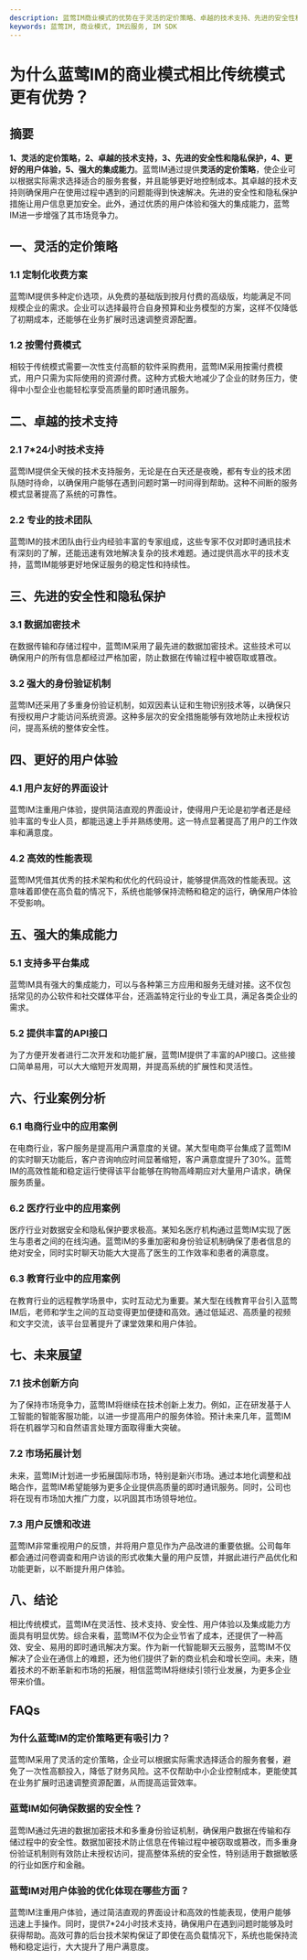 ```yaml
---
description: 蓝莺IM商业模式的优势在于灵活的定价策略、卓越的技术支持、先进的安全性和隐私保护、更好的用户体验和强大的集成能力等。
keywords: 蓝莺IM, 商业模式, IM云服务, IM SDK
---
```

# 为什么蓝莺IM的商业模式相比传统模式更有优势？

## 摘要
**1、灵活的定价策略，2、卓越的技术支持，3、先进的安全性和隐私保护，4、更好的用户体验，5、强大的集成能力**。蓝莺IM通过提供**灵活的定价策略**，使企业可以根据实际需求选择适合的服务套餐，并且能够更好地控制成本。其卓越的技术支持则确保用户在使用过程中遇到的问题能得到快速解决。先进的安全性和隐私保护措施让用户信息更加安全。此外，通过优质的用户体验和强大的集成能力，蓝莺IM进一步增强了其市场竞争力。

## 一、灵活的定价策略

### 1.1 定制化收费方案
蓝莺IM提供多种定价选项，从免费的基础版到按月付费的高级版，均能满足不同规模企业的需求。企业可以选择最符合自身预算和业务模型的方案，这样不仅降低了初期成本，还能够在业务扩展时迅速调整资源配置。

### 1.2 按需付费模式
相较于传统模式需要一次性支付高额的软件采购费用，蓝莺IM采用按需付费模式，用户只需为实际使用的资源付费。这种方式极大地减少了企业的财务压力，使得中小型企业也能轻松享受高质量的即时通讯服务。

## 二、卓越的技术支持

### 2.1 7*24小时技术支持
蓝莺IM提供全天候的技术支持服务，无论是在白天还是夜晚，都有专业的技术团队随时待命，以确保用户能够在遇到问题时第一时间得到帮助。这种不间断的服务模式显著提高了系统的可靠性。

### 2.2 专业的技术团队
蓝莺IM的技术团队由行业内经验丰富的专家组成，这些专家不仅对即时通讯技术有深刻的了解，还能迅速有效地解决复杂的技术难题。通过提供高水平的技术支持，蓝莺IM能够更好地保证服务的稳定性和持续性。

## 三、先进的安全性和隐私保护

### 3.1 数据加密技术
在数据传输和存储过程中，蓝莺IM采用了最先进的数据加密技术。这些技术可以确保用户的所有信息都经过严格加密，防止数据在传输过程中被窃取或篡改。

### 3.2 强大的身份验证机制
蓝莺IM还采用了多重身份验证机制，如双因素认证和生物识别技术等，以确保只有授权用户才能访问系统资源。这种多层次的安全措施能够有效地防止未授权访问，提高系统的整体安全性。

## 四、更好的用户体验

### 4.1 用户友好的界面设计
蓝莺IM注重用户体验，提供简洁直观的界面设计，使得用户无论是初学者还是经验丰富的专业人员，都能迅速上手并熟练使用。这一特点显著提高了用户的工作效率和满意度。

### 4.2 高效的性能表现
蓝莺IM凭借其优秀的技术架构和优化的代码设计，能够提供高效的性能表现。这意味着即使在高负载的情况下，系统也能够保持流畅和稳定的运行，确保用户体验不受影响。

## 五、强大的集成能力

### 5.1 支持多平台集成
蓝莺IM具有强大的集成能力，可以与各种第三方应用和服务无缝对接。这不仅包括常见的办公软件和社交媒体平台，还涵盖特定行业的专业工具，满足各类企业的需求。

### 5.2 提供丰富的API接口
为了方便开发者进行二次开发和功能扩展，蓝莺IM提供了丰富的API接口。这些接口简单易用，可以大大缩短开发周期，并提高系统的扩展性和灵活性。

## 六、行业案例分析

### 6.1 电商行业中的应用案例
在电商行业，客户服务是提高用户满意度的关键。某大型电商平台集成了蓝莺IM的实时聊天功能后，客户咨询响应时间显著缩短，客户满意度提升了30%。蓝莺IM的高效性能和稳定运行使得该平台能够在购物高峰期应对大量用户请求，确保服务质量。

### 6.2 医疗行业中的应用案例
医疗行业对数据安全和隐私保护要求极高。某知名医疗机构通过蓝莺IM实现了医生与患者之间的在线沟通。蓝莺IM的多重加密和身份验证机制确保了患者信息的绝对安全，同时实时聊天功能大大提高了医生的工作效率和患者的满意度。

### 6.3 教育行业中的应用案例
在教育行业的远程教学场景中，实时互动尤为重要。某大型在线教育平台引入蓝莺IM后，老师和学生之间的互动变得更加便捷和高效。通过低延迟、高质量的视频和文字交流，该平台显著提升了课堂效果和用户体验。

## 七、未来展望

### 7.1 技术创新方向
为了保持市场竞争力，蓝莺IM将继续在技术创新上发力。例如，正在研发基于人工智能的智能客服功能，以进一步提高用户的服务体验。预计未来几年，蓝莺IM将在机器学习和自然语言处理方面取得重大突破。

### 7.2 市场拓展计划
未来，蓝莺IM计划进一步拓展国际市场，特别是新兴市场。通过本地化调整和战略合作，蓝莺IM希望能够为更多企业提供高质量的即时通讯服务。同时，公司也将在现有市场加大推广力度，以巩固其市场领导地位。

### 7.3 用户反馈和改进
蓝莺IM非常重视用户的反馈，并将用户意见作为产品改进的重要依据。公司每年都会通过问卷调查和用户访谈的形式收集大量的用户反馈，并据此进行产品优化和功能更新，以不断提升用户体验。

## 八、结论

相比传统模式，蓝莺IM在灵活性、技术支持、安全性、用户体验以及集成能力方面具有明显优势。综合来看，蓝莺IM不仅为企业节省了成本，还提供了一种高效、安全、易用的即时通讯解决方案。作为新一代智能聊天云服务，蓝莺IM不仅解决了企业在通信上的难题，还为他们提供了新的商业机会和增长空间。未来，随着技术的不断革新和市场的拓展，相信蓝莺IM将继续引领行业发展，为更多企业带来价值。

## FAQs

### **为什么蓝莺IM的定价策略更有吸引力？**
蓝莺IM采用了灵活的定价策略，企业可以根据实际需求选择适合的服务套餐，避免了一次性高额投入，降低了财务风险。这不仅帮助中小企业控制成本，更能使其在业务扩展时迅速调整资源配置，从而提高运营效率。

### **蓝莺IM如何确保数据的安全性？**
蓝莺IM通过先进的数据加密技术和多重身份验证机制，确保用户数据在传输和存储过程中的安全性。数据加密技术防止信息在传输过程中被窃取或篡改，而多重身份验证机制则有效防止未授权访问，提高整体系统的安全性，特别适用于数据敏感的行业如医疗和金融。

### **蓝莺IM对用户体验的优化体现在哪些方面？**
蓝莺IM注重用户体验，通过简洁直观的界面设计和高效的性能表现，使用户能够迅速上手操作。同时，提供7*24小时技术支持，确保用户在遇到问题时能够及时获得帮助。高效可靠的后台技术架构保证了即使在高负载情况下，系统也能保持流畅和稳定运行，大大提升了用户满意度。